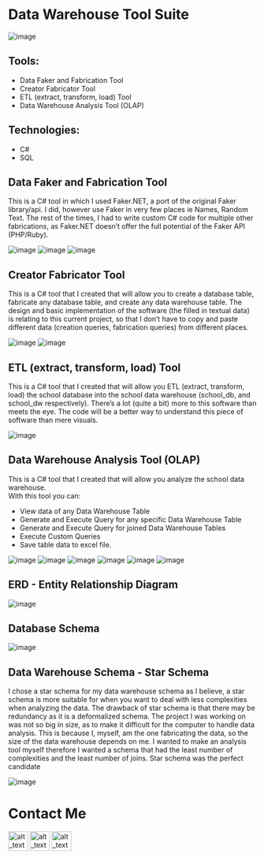 # Data Warehouse Tool Suite
![image](https://user-images.githubusercontent.com/28197002/168483520-bb6d9ab2-79ff-4a33-a51d-66c022fe2df0.png)

## Tools: 
- Data Faker and Fabrication Tool
- Creator Fabricator Tool
- ETL (extract, transform, load) Tool
- Data Warehouse Analysis Tool (OLAP)

## Technologies:
- C#
- SQL

## Data Faker and Fabrication Tool
This is a C# tool in which I used Faker.NET, a port of the original Faker library/api. I did, however use Faker in very few places ie Names, Random Text. The rest of the times, I had to write custom C# code for multiple other fabrications, as Faker.NET doesn’t offer the full potential of the Faker API (PHP/Ruby).

![image](https://user-images.githubusercontent.com/28197002/168483382-197485ab-414a-41bc-b36a-2317cab11a7a.png)
![image](https://user-images.githubusercontent.com/28197002/168483385-f14c9f6f-e7ad-4869-8828-c73f8964ba28.png)
![image](https://user-images.githubusercontent.com/28197002/168483389-dda62abc-6707-41ff-af12-5271e0aa8cb4.png)

## Creator Fabricator Tool
This is a C# tool that I created that will allow you to create a database table, fabricate any database table, and create any data warehouse table.
The design and basic implementation of the software (the filled in textual data) is relating to this current project, so that I don’t have to copy and paste different data (creation queries, fabrication queries) from different places.

![image](https://user-images.githubusercontent.com/28197002/168483449-4fbd6b35-b6b9-430a-b00a-9932ec771422.png)
![image](https://user-images.githubusercontent.com/28197002/168483454-91c4d04f-8534-4fea-b56b-5a7319124743.png)

## ETL (extract, transform, load) Tool
This is a C# tool that I created that will allow you ETL (extract, transform, load) the school database into the school data warehouse (school_db, and school_dw respectively).
There’s a lot (quite a bit) more to this software than meets the eye. The code will be a better way to understand this piece of software than mere visuals.

![image](https://user-images.githubusercontent.com/28197002/168483476-23c79d14-8f22-402b-a477-8c0d955458ae.png)

## Data Warehouse Analysis Tool (OLAP)
This is a C# tool that I created that will allow you analyze the school data
warehouse.
<br>
With this tool you can:
- View data of any Data Warehouse Table
- Generate and Execute Query for any specific Data Warehouse Table
- Generate and Execute Query for joined Data Warehouse Tables
- Execute Custom Queries
- Save table data to excel file.

![image](https://user-images.githubusercontent.com/28197002/168483520-bb6d9ab2-79ff-4a33-a51d-66c022fe2df0.png)
![image](https://user-images.githubusercontent.com/28197002/168483523-fb7519a8-1788-4d67-b415-006c4dcdc527.png)
![image](https://user-images.githubusercontent.com/28197002/168483533-1ce00e6f-84c1-44ba-8275-df64ac58bca0.png)
![image](https://user-images.githubusercontent.com/28197002/168483544-8360eeaf-3739-4161-b981-b0fe26dfa53c.png)
![image](https://user-images.githubusercontent.com/28197002/168483548-09100104-d60c-4e4e-af75-dedf0483a1b8.png)
![image](https://user-images.githubusercontent.com/28197002/168483553-adb8ce65-5444-455c-bbd3-75fc4dc876ee.png)

## ERD - Entity Relationship Diagram
![image](https://user-images.githubusercontent.com/28197002/168483572-9bf6cf9f-27fc-4aaf-9128-fb13e807872c.png)

## Database Schema
![image](https://user-images.githubusercontent.com/28197002/168483593-8dac4b26-68dd-4a05-ac1a-bb59b741640a.png)


## Data Warehouse Schema -  Star Schema
I chose a star schema for my data warehouse schema as I believe, a star schema is more suitable for when you want to deal with less complexities when analyzing the data. The drawback of star schema is that there may be redundancy as it is a deformalized schema.
The project I was working on was not so big in size, as to make it difficult for the computer to handle data analysis. This is because I, myself, am the one fabricating the data, so the size of the data warehouse depends on me.
I wanted to make an analysis tool myself therefore I wanted a schema that had the least number of complexities and the least number of joins. Star schema was the perfect candidate

![image](https://user-images.githubusercontent.com/28197002/168483625-60f8fa31-e07f-4601-a687-8a0063ab53ae.png)



# Contact Me
[<img alt="alt_text" width="40px" src="https://user-images.githubusercontent.com/28197002/168483020-654368df-acf9-4ce3-a46c-9cd6942856fd.png" />](twitter.com/omarqazidev)
[<img alt="alt_text" width="40px" src="https://user-images.githubusercontent.com/28197002/168483094-a5bcd04a-8390-4d49-8a71-4bc0c648da54.png" />](linkedin.com/in/omarqazidev)
[<img alt="alt_text" width="40px" src="https://user-images.githubusercontent.com/28197002/168483231-a85ab431-b5f5-4ccc-afce-12d687e3451b.png" />](mailto:omarqazidev@gmail.com)
